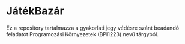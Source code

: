 # JátékBazár
Ez a repository tartalmazza a gyakorlati jegy védésre szánt beadandó feladatot Programozási Környezetek (BPI1223) nevű tárgyból. 
